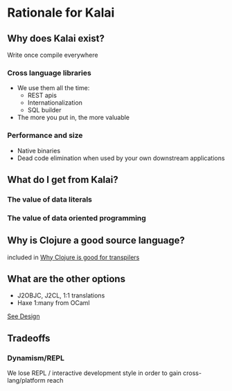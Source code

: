 # Rationale for Kalai

## Why does Kalai exist?
Write once compile everywhere

### Cross language libraries
* We use them all the time:
  - REST apis
  - Internationalization
  - SQL builder
* The more you put in, the more valuable

### Performance and size
* Native binaries
* Dead code elimination when used by your own downstream applications

## What do I get from Kalai?
### The value of data literals
### The value of data oriented programming

## Why is Clojure a good source language?
included in [Why Clojure is good for transpilers](https://elangocheran.com/2020/03/18/why-clojure-lisp-is-good-for-writing-transpilers/)


## What are the other options
* J2OBJC, J2CL, 1:1 translations
* Haxe 1:many from OCaml

[See Design](Design.md)

## Tradeoffs

### Dynamism/REPL

We lose REPL / interactive development style in order to gain cross-lang/platform reach 


